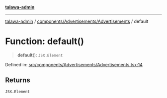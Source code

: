 [**talawa-admin**](../../../../README.md)

***

[talawa-admin](../../../../modules.md) / [components/Advertisements/Advertisements](../README.md) / default

# Function: default()

> **default**(): `JSX.Element`

Defined in: [src/components/Advertisements/Advertisements.tsx:14](https://github.com/bint-Eve/talawa-admin/blob/16ddeb98e6868a55bca282e700a8f4212d222c01/src/components/Advertisements/Advertisements.tsx#L14)

## Returns

`JSX.Element`
